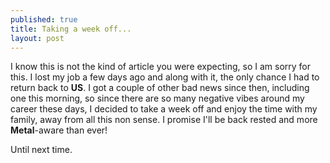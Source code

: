 ```yaml
---
published: true
title: Taking a week off...
layout: post
---
```

I know this is not the kind of article you were expecting, so I am sorry for this. I lost my job a few days ago and along with it, the only chance I had to return back to __US__. I got a couple of other bad news since then, including one this morning, so since there are so many negative vibes around my career these days, I decided to take a week off and enjoy the time with my family, away from all this non sense. I promise I'll be back rested and more __Metal__-aware than ever!

Until next time.